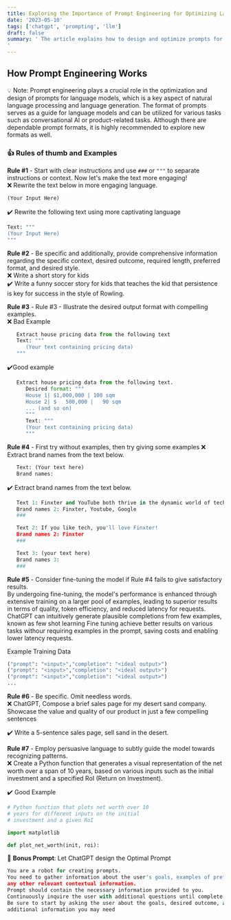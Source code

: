 ```yaml
---
title: Exploring the Importance of Prompt Engineering for Optimizing Language Models
date: '2023-05-10'
tags: ['chatgpt', 'prompting', 'llm']
draft: false
summary: ' The article explains how to design and optimize prompts for language models, which guide the model and can be used for tasks like product or conversational AI. Rules of thumb are given, and examples are provided for extracting data or generating specific content. Fine-tuning can improve model performance, and being specific and concise in prompts is important.
'
---
```


## How Prompt Engineering Works

💡 Note: Prompt engineering plays a crucial role in the optimization and design of prompts for language models, which is a key aspect of natural language processing and language generation. The format of prompts serves as a guide for language models and can be utilized for various tasks such as conversational AI or product-related tasks. Although there are dependable prompt formats, it is highly recommended to explore new formats as well.

### 👍 Rules of thumb and Examples

**Rule #1** - Start with clear instructions and use `###` or `"""` to separate instructions or context.
Now let's make the text more engaging!<br/>
❌ Rewrite the text below in more engaging language.

```python
(Your Input Here)
```

✔️ Rewrite the following text using more captivating language

```python
Text: """
(Your Input Here)
"""
```

**Rule #2** - Be specific and additionally, provide comprehensive information regarding the specific context, desired outcome, required length, preferred format, and desired style.<br/>
❌ Write a short story for kids<br/>
✔️ Write a funny soccer story for kids that teaches the kid that persistence is key for success in the style of Rowling.

**Rule #3** - Rule #3 - Illustrate the desired output format with compelling examples.<br/>
❌ Bad Example

```python
   Extract house pricing data from the following text
   Text: """
      (Your text containing pricing data)
   """
```

✔️Good example

```python
   Extract house pricing data from the following text.
      Desired format: """
      House 1| $1,000,000 | 100 sqm
      House 2| $   500,000 |   90 sqm
      ... (and so on)
      """
      Text: """
      (Your text containing pricing data)
      """
```

**Rule #4** - First try without examples, then try giving some examples
❌ Extract brand names from the text below.

```python
   Text: (Your text here)
   Brand names:
```

✔️ Extract brand names from the text below.

```python
   Text 1: Finxter and YouTube both thrive in the dynamic world of technology. Google as well.
   Brand names 2: Finxter, Youtube, Google
   ###

   Text 2: If you like tech, you'll love Finxter!
   Brand names 2: Finxter
   ###

   Text 3: (your text here)
   Brand names 3:
   ###
```

**Rule #5** - Consider fine-tuning the model if Rule #4 fails to give satisfactory results.<br/>
By undergoing fine-tuning, the model's performance is enhanced through extensive training on a larger pool of examples, leading to superior results in terms of quality, token efficiency, and reduced latency for requests.<br/>
ChatGPT can intuitively generate plausible completions from few examples, known as few shot learning
Fine tuning achieve better results on various tasks withour requiring examples in the prompt, saving costs and enabling lower latency requests.

Example Training Data

```python
("prompt": "<input>","completion": "<ideal output>")
("prompt": "<input>","completion": "<ideal output>")
("prompt": "<input>","completion": "<ideal output>")
...
```

**Rule #6** - Be specific. Omit needless words.<br/>
❌ ChatGPT, Compose a brief sales page for my desert sand company. Showcase the value and quality of our product in just a few compelling sentences<br/>

✔️ Write a 5-sentence sales page, sell sand in the desert.

**Rule #7** - Employ persuasive language to subtly guide the model towards recognizing patterns.<br/>
❌ Create a Python function that generates a visual representation of the net worth over a span of 10 years, based on various inputs such as the initial investment and a specified RoI (Return on Investment).<br/>

✔️ Good Example

```python
# Python function that plots net worth over 10
# years for different inputs on the initial
# investment and a given RoI

import matplotlib

def plot_net_worth(init, roi):
```

🤖 **Bonus Prompt**: Let ChatGPT design the Optimal Prompt <br/>

```python
You are a robot for creating prompts.
You need to gather information about the user's goals, examples of preferred output and
any other relevant contextual information.
Prompt should contain the necessary information provided to you.
Continuously inquire the user with additional questions until complete certainty is attained for constructing an optimal prompt. Ensure that your response is appropriately structured and tailored to maximize engagement and effectiveness in ChatGPT interactions.
Be sure to start by asking the user about the goals, desired outcome, and any
additional information you may need
```
